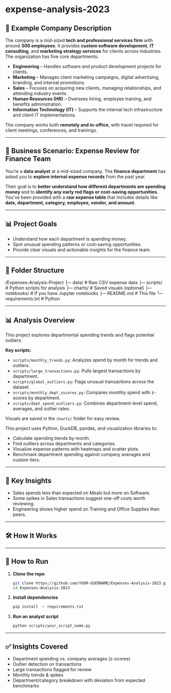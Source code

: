# expense-analysis-2023

## 🏢 Example Company Description

The company is a mid-sized **tech and professional services firm** with around **300 employees**. It provides **custom software development**, **IT consulting**, and **marketing strategy services** for clients across industries.  
The organization has five core departments:  

- **Engineering** – Handles software and product development projects for clients.  
- **Marketing** – Manages client marketing campaigns, digital advertising, branding, and internal promotions.  
- **Sales** – Focuses on acquiring new clients, managing relationships, and attending industry events.  
- **Human Resources (HR)** – Oversees hiring, employee training, and benefits administration.  
- **Information Technology (IT)** – Supports the internal tech infrastructure and client IT implementations.

The company works both **remotely and in-office**, with travel required for client meetings, conferences, and trainings.

---

## 💼 Business Scenario: Expense Review for Finance Team

You’re a **data analyst** at a mid-sized company. The **finance department** has asked you to **explore internal expense records** from the past year.

Their goal is to **better understand how different departments are spending money** and to **identify any early red flags or cost-saving opportunities**.  
You’ve been provided with a **raw expense table** that includes details like **date, department, category, employee, vendor, and amount**.

---

## 📊 Project Goals

- Understand how each department is spending money.
- Spot unusual spending patterns or cost-saving opportunities.
- Provide clear visuals and actionable insights for the finance team.
  
---

## 📁 Folder Structure
/Expenses-Analysis-Project
├─ data/               # Raw CSV expense data
├─ scripts/            # Python scripts for analysis
├─ charts/             # Saved visuals (optional)
├─ notebooks/          # If you have Jupyter notebooks
├─ README.md           # This file
└─ requirements.txt    # Python 

---

## 📊 Analysis Overview

This project explores departmental spending trends and flags potential outliers.

**Key scripts:**
- `scripts/monthly_trends.py`: Analyzes spend by month for trends and outliers.
- `scripts/large_transactions.py`: Pulls largest transactions by department.
- `scripts/global_outliers.py`: Flags unusual transactions across the dataset.
- `scripts/monthly_dept_zscores.py`: Compares monthly spend with z-scores by department.
- `scripts/dept_spend_outliers.py`: Combines department-level spend, averages, and outlier rates.

Visuals are saved in the `charts/` folder for easy review.

This project uses Python, DuckDB, pandas, and visualization libraries to:
- Calculate spending trends by month.
- Find outliers across departments and categories.
- Visualize expense patterns with heatmaps and scatter plots.
- Benchmark department spending against company averages and custom tiers.

---

## 🔑 Key Insights

- Sales spends less than expected on Meals but more on Software.
- Some spikes in Sales transactions suggest one-off costs worth reviewing.
- Engineering shows higher spend on Training and Office Supplies than peers.
  
---

## 🛠️ How It Works 



---

## 🚀 How to Run

1. **Clone the repo**
   ```bash
   git clone https://github.com/YOUR-USERNAME/Expenses-Analysis-2023.git
   cd Expenses-Analysis-2023
   ```
   
2. **Install dependencies**
   ```bash
   pip install -r requirements.txt
   ```
   
3. **Run an analyst script**
   ```bash
   python scripts/your_script_name.py
   ```
   
---

## ✅ Insights Covered

- Department spending vs. company averages (z-scores)
- Outlier detection on transactions
- Large transactions flagged for review
- Monthly trends & spikes
- Department/category breakdown with deviation from expected benchmarks





   
